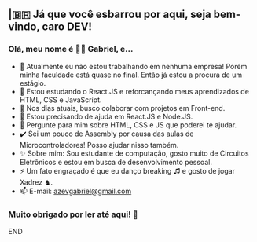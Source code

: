 ## |🇧🇷 Já que você esbarrou por aqui, seja bem-vindo, caro DEV!

### Olá, meu nome é 👨‍💻 Gabriel, e... 

- 🔭 Atualmente eu não estou trabalhando em nenhuma empresa! Porém minha faculdade está quase no final. Então já estou a procura de um estágio.
- 🌱 Estou estudando o React.JS e reforcançando meus aprendizados de HTML, CSS e JavaScript.
- 👯 Nos dias atuais, busco colaborar com projetos em Front-end.
- 🤔 Estou precisando de ajuda em React.JS e Node.JS.
- 💬 Pergunte para mim sobre HTML, CSS e JS que poderei te ajudar.
- ✔️ Sei um pouco de Assembly por causa das aulas de Microcontroladores! Posso ajudar nisso também.
- ✨ Sobre mim: Sou estudante de computação, gosto muito de Circuitos Eletrônicos e estou em busca de desenvolvimento pessoal.
- ⚡ Um fato engraçado é que eu danço breaking ♫ e gosto de jogar Xadrez ♞.
- 📫 E-mail: azevgabriel@gmail.com

### Muito obrigado por ler até aqui! :pray:

END

